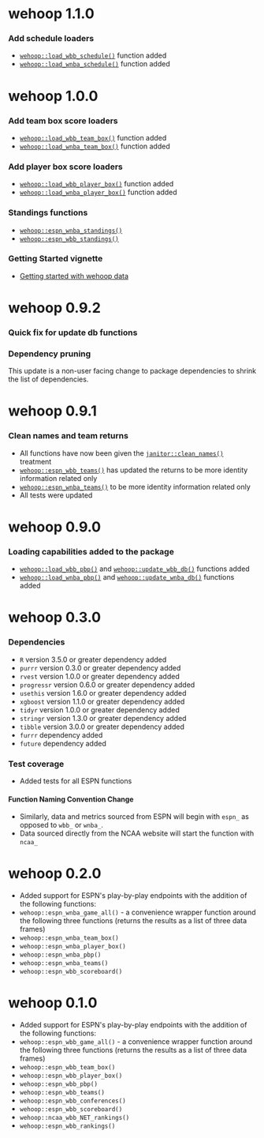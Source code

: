 # **wehoop 1.1.0** 
### **Add schedule loaders**
- [```wehoop::load_wbb_schedule()```](https://saiemgilani.github.io/wehoop/reference/load_wbb_schedule.html) function added
- [```wehoop::load_wnba_schedule()```](https://saiemgilani.github.io/wehoop/reference/load_wnba_schedule.html) function added

# **wehoop 1.0.0** 
### **Add team box score loaders**
- [```wehoop::load_wbb_team_box()```](https://saiemgilani.github.io/wehoop/reference/load_wbb_team_box.html) function added
- [```wehoop::load_wnba_team_box()```](https://saiemgilani.github.io/wehoop/reference/load_wnba_team_box.html) function added

### **Add player box score loaders**
- [```wehoop::load_wbb_player_box()```](https://saiemgilani.github.io/wehoop/reference/load_wbb_player_box.html) function added
- [```wehoop::load_wnba_player_box()```](https://saiemgilani.github.io/wehoop/reference/load_wnba_player_box.html) function added

### **Standings functions**
- [```wehoop::espn_wnba_standings()```](https://saiemgilani.github.io/wehoop/reference/espn_wnba_standings.html)
- [```wehoop::espn_wbb_standings()```](https://saiemgilani.github.io/wehoop/reference/espn_wbb_standings.html)

### **Getting Started vignette**
- [Getting started with wehoop data](https://saiemgilani.github.io/wehoop/articles/getting-started-wehoop.html)

# **wehoop 0.9.2** 
### **Quick fix for update db functions**

### **Dependency pruning**
This update is a non-user facing change to package dependencies to shrink the list of dependencies.

# **wehoop 0.9.1**
### **Clean names and team returns**
- All functions have now been given the [```janitor::clean_names()```](https://rdrr.io/cran/janitor/man/clean_names.html) treatment
- [```wehoop::espn_wbb_teams()```](https://saiemgilani.github.io/wehoop/reference/espn_wbb_teams.html) has updated the returns to be more identity information related only
- [```wehoop::espn_wnba_teams()```](https://saiemgilani.github.io/wehoop/reference/espn_wnba_teams.html) to be more identity information related only
- All tests were updated

# **wehoop 0.9.0**
### **Loading capabilities added to the package**
- [```wehoop::load_wbb_pbp()```](https://saiemgilani.github.io/wehoop/reference/load_wbb_pbp.html) and [```wehoop::update_wbb_db()```](https://saiemgilani.github.io/wehoop/reference/update_wbb_db.html) functions added
- [```wehoop::load_wnba_pbp()```](https://saiemgilani.github.io/wehoop/reference/load_wnba_pbp.html) and [```wehoop::update_wnba_db()```](https://saiemgilani.github.io/wehoop/reference/update_wnba_db.html) functions added

# **wehoop 0.3.0**
###  **Dependencies**
- ```R``` version 3.5.0 or greater dependency added
- ```purrr``` version 0.3.0 or greater dependency added
- ```rvest``` version 1.0.0 or greater dependency added
- ```progressr``` version 0.6.0 or greater dependency added
- ```usethis``` version 1.6.0 or greater dependency added
- ```xgboost``` version 1.1.0 or greater dependency added
- ```tidyr``` version 1.0.0 or greater dependency added
- ```stringr``` version 1.3.0 or greater dependency added
- ```tibble``` version 3.0.0 or greater dependency added
- ```furrr``` dependency added
- ```future``` dependency added

### **Test coverage**
* Added tests for all ESPN functions

#### **Function Naming Convention Change**
* Similarly, data and metrics sourced from ESPN will begin with `espn_` as opposed to `wbb_` or `wnba_`. 
* Data sourced directly from the NCAA website will start the function with `ncaa_`

# **wehoop 0.2.0**
- Added support for ESPN's play-by-play endpoints with the addition of the following functions:
- ```wehoop::espn_wnba_game_all()``` - a convenience wrapper function around the following three functions (returns the results as a list of three data frames)
- ```wehoop::espn_wnba_team_box()```
- ```wehoop::espn_wnba_player_box()```
- ```wehoop::espn_wnba_pbp()```
- ```wehoop::espn_wnba_teams()``` 
- ```wehoop::espn_wbb_scoreboard()``` 

# **wehoop 0.1.0**
- Added support for ESPN's play-by-play endpoints with the addition of the following functions:
- ```wehoop::espn_wbb_game_all()``` - a convenience wrapper function around the following three functions (returns the results as a list of three data frames)
- ```wehoop::espn_wbb_team_box()```
- ```wehoop::espn_wbb_player_box()```
- ```wehoop::espn_wbb_pbp()```
- ```wehoop::espn_wbb_teams()``` 
- ```wehoop::espn_wbb_conferences()``` 
- ```wehoop::espn_wbb_scoreboard()``` 
- ```wehoop::ncaa_wbb_NET_rankings()``` 
- ```wehoop::espn_wbb_rankings()``` 
